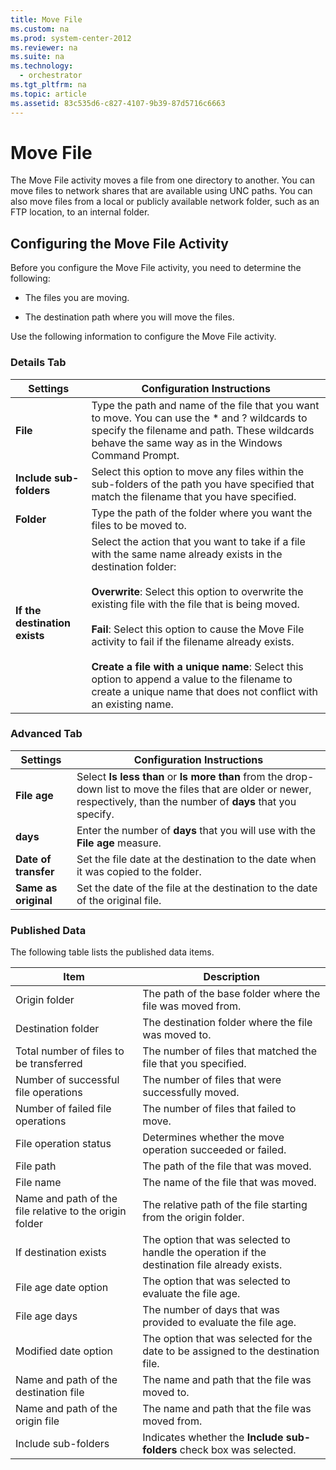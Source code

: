 ```yaml
---
title: Move File
ms.custom: na
ms.prod: system-center-2012
ms.reviewer: na
ms.suite: na
ms.technology: 
  - orchestrator
ms.tgt_pltfrm: na
ms.topic: article
ms.assetid: 83c535d6-c827-4107-9b39-87d5716c6663
---
```

# Move File
The Move File activity moves a file from one directory to another. You can move files to network shares that are available using UNC paths. You can also move files from a local or publicly available network folder, such as an FTP location, to an internal folder.

## Configuring the Move File Activity
Before you configure the Move File activity, you need to determine the following:

-   The files you are moving.

-   The destination path where you will move the files.

Use the following information to configure the Move File activity.

### Details Tab

|Settings|Configuration Instructions|
|------------|------------------------------|
|**File**|Type the path and name of the file that you want to move. You can use the \* and ? wildcards to specify the filename and path. These wildcards behave the same way as in the Windows Command Prompt.|
|**Include sub\-folders**|Select this option to move any files within the sub\-folders of the path you have specified that match the filename that you have specified.|
|**Folder**|Type the path of the folder where you want the files to be moved to.|
|**If the destination exists**|Select the action that you want to take if a file with the same name already exists in the destination folder:<br /><br />**Overwrite**: Select this option to overwrite the existing file with the file that is being moved.<br /><br />**Fail**: Select this option to cause the Move File activity to fail if the filename already exists.<br /><br />**Create a file with a unique name**: Select this option to append a value to the filename to create a unique name that does not conflict with an existing name.|

### Advanced Tab

|Settings|Configuration Instructions|
|------------|------------------------------|
|**File age**|Select **Is less than** or **Is more than** from the drop\-down list to move the files that are older or newer, respectively, than the number of **days** that you specify.|
|**days**|Enter the number of **days** that you will use with the **File age** measure.|
|**Date of transfer**|Set the file date at the destination to the date when it was copied to the folder.|
|**Same as original**|Set the date of the file at the destination to the date of the original file.|

### Published Data
The following table lists the published data items.

|Item|Description|
|--------|---------------|
|Origin folder|The path of the base folder where the file was moved from.|
|Destination folder|The destination folder where the file was moved to.|
|Total number of files to be transferred|The number of files that matched the file that you specified.|
|Number of successful file operations|The number of files that were successfully moved.|
|Number of failed file operations|The number of files that failed to move.|
|File operation status|Determines whether the move operation succeeded or failed.|
|File path|The path of the file that was moved.|
|File name|The name of the file that was moved.|
|Name and path of the file relative to the origin folder|The relative path of the file starting from the origin folder.|
|If destination exists|The option that was selected to handle the operation if the destination file already exists.|
|File age date option|The option that was selected to evaluate the file age.|
|File age days|The number of days that was provided to evaluate the file age.|
|Modified date option|The option that was selected for the date to be assigned to the destination file.|
|Name and path of the destination file|The name and path that the file was moved to.|
|Name and path of the origin file|The name and path that the file was moved from.|
|Include sub\-folders|Indicates whether the **Include sub\-folders** check box was selected.|

